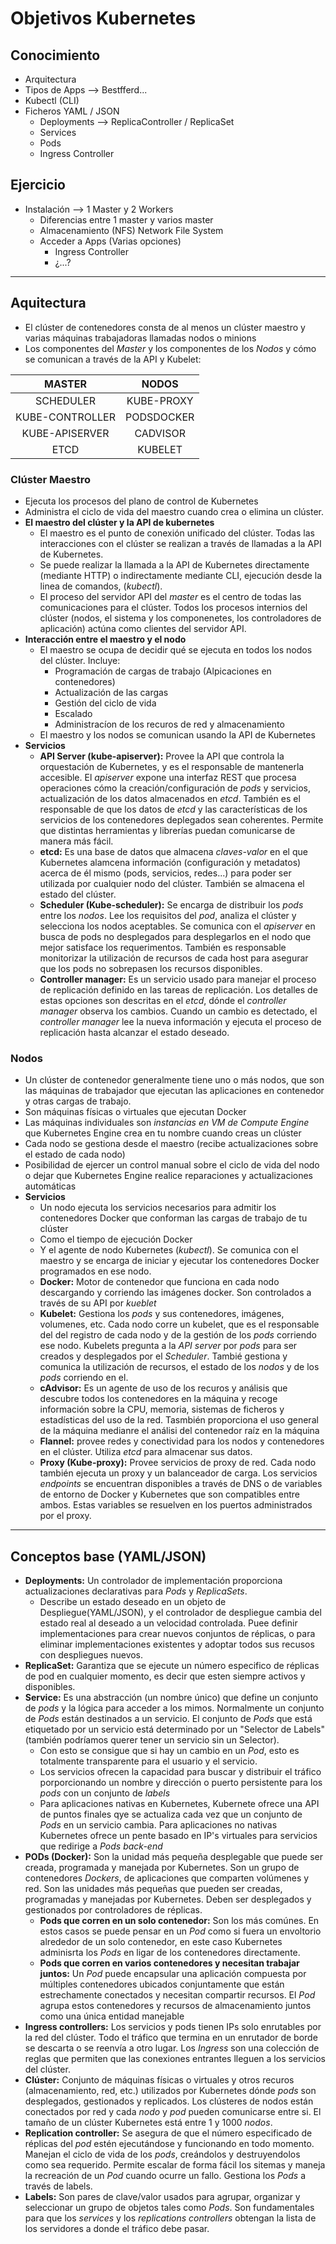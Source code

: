 # Objetivos Kubernetes

## Conocimiento

- Arquitectura
- Tipos de Apps --> Bestfferd...
- Kubectl (CLI)
- Ficheros YAML / JSON
  - Deployments --> ReplicaController / ReplicaSet
  - Services
  - Pods
  - Ingress Controller

## Ejercicio

- Instalación --> 1 Master y 2 Workers
  - Diferencias entre 1 master y varios master
  - Almacenamiento (NFS) Network File System
  - Acceder a Apps (Varias opciones)
    - Ingress Controller
    - ¿...?

---

## Aquitectura

- El clúster de contenedores consta de al menos un clúster maestro y varias máquinas trabajadoras llamadas nodos o minions
- Los componentes del *Master* y los componentes de los *Nodos* y cómo se comunican a través de la API y Kubelet:

|MASTER|NODOS|
|:-:|:-:|
|SCHEDULER|KUBE-PROXY|
|KUBE-CONTROLLER|PODSDOCKER|
|KUBE-APISERVER|CADVISOR|
|ETCD|KUBELET|

### Clúster Maestro

- Ejecuta los procesos del plano de control de Kubernetes
- Administra el ciclo de vida del maestro cuando crea o elimina un clúster.
- **El maestro del clúster y la API de kubernetes**
  - El maestro es el punto de conexión unificado del clúster. Todas las interacciones con el clúster se realizan a través de llamadas a la API de Kubernetes.
  - Se puede realizar la llamada a la API de Kubernetes directamente (mediante HTTP) o indirectamente mediante CLI, ejecución desde la linea de comandos, (*kubectl*).
  - El proceso del servidor API del *master* es el centro de todas las comunicaciones para el clúster. Todos los procesos internios del clúster (nodos, el sistema y los componenetes, los controladores de aplicación) actúna como clientes del servidor API.
- **Interacción entre el maestro y el nodo**
  - El maestro se ocupa de decidir qué se ejecuta en todos los nodos del clúster. Incluye:
    - Programación de cargas de trabajo (Alpicaciones en contenedores)
    - Actualización de las cargas
    - Gestión del ciclo de vida
    - Escalado
    - Administracíon de los recuros de red y almacenamiento
  - El maestro y los nodos se comunican usando la API de Kubernetes
- **Servicios**
  - **API Server (kube-apiserver):** Provee la API que controla la orquestación de Kubernetes, y es el responsable de mantenerla accesible. El *apiserver* expone una interfaz REST que procesa operaciones cómo la creación/configuración de *pods* y servicios, actualización de los datos almacenados en *etcd*. También es el responsable de que los datos de *etcd* y las características de los servicios de los contenedores deplegados sean coherentes. Permite que distintas herramientas y librerías puedan comunicarse de manera más fácil.
  - **etcd:** Es una base de datos que almacena *claves-valor* en el que Kubernetes alamcena información (configuración y metadatos) acerca de él mismo (pods, servicios, redes...) para poder ser utilizada por cualquier nodo del clúster. También se almacena el estado del clúster.
  - **Scheduler (Kube-scheduler):** Se encarga de distribuir los *pods* entre los *nodos*. Lee los requisitos del *pod*, analiza el clúster y selecciona los nodos aceptables. Se comunica con el *apiserver* en busca de pods no desplegados para desplegarlos en el nodo que mejor satisface los requerimentos. También es responsable monitorizar la utilización de recursos de cada host para asegurar que los pods no sobrepasen los recursos disponibles.
  - **Controller manager:** Es un servicio usado para manejar el proceso de replicación definido en las tareas de replicación. Los detalles de estas opciones son descritas en el *etcd*, dónde el *controller manager* observa los cambios. Cuando un cambio es detectado, el *controller manager* lee la nueva información y ejecuta el proceso de replicación hasta alcanzar el estado deseado.
  
### Nodos

- Un clúster de contenedor generalmente tiene uno o más nodos, que son las máquinas de trabajador que ejecutan las aplicaciones en contenedor y otras cargas de trabajo.
- Son máquinas físicas o virtuales que ejecutan Docker
- Las máquinas individuales son *instancias en VM de Compute Engine* que Kubernetes Engine crea en tu nombre cuando creas un clúster
- Cada nodo se gestiona desde el maestro (recibe actualizaciones sobre el estado de cada nodo)
- Posibilidad de ejercer un control manual sobre el ciclo de vida del nodo o dejar que Kubernetes Engine realice reparaciones y actualizaciones automáticas
- **Servicios**
  - Un nodo ejecuta los servicios necesarios para admitir los contenedores Docker que conforman las cargas de trabajo de tu clúster
  - Como el tiempo de ejecución Docker
  - Y el agente de nodo Kubernetes (*kubectl*). Se comunica con el maestro y se encarga de iniciar y ejecutar los contenedores Docker programados en ese nodo.
  - **Docker:** Motor de contenedor que funciona en cada nodo descargando y corriendo las imágenes docker. Son controlados a través de su API por *kueblet*
  - **Kubelet:** Gestiona los *pods* y sus contenedores, imágenes, volumenes, etc. Cada nodo corre un kubelet, que es el responsable del del registro de cada nodo y de la gestión de los *pods* corriendo ese nodo. Kubelets pregunta a la *API server* por *pods* para ser creados y desplegados por el *Scheduler*. Tambié gestiona y comunica la utilización de recursos, el estado de los *nodos* y de los *pods* corriendo en el.
  - **cAdvisor:** Es un agente de uso de los recuros y análisis que descubre todos los contenedores en la máquina y recoge información sobre la CPU, memoria, sistemas de ficheros y estadísticas del uso de la red. Tasmbién proporciona  el uso general de la máquina medianre el análisi del contenedor raíz en la máquina
  - **Flannel:** provee redes y conectividad para los nodos y contenedores en el clúster. Utiliza *etcd* para almacenar sus datos.
  - **Proxy (Kube-proxy):** Provee servicios de proxy de red. Cada nodo también ejecuta un proxy y un balanceador de carga. Los servicios *endpoints* se encuentran disponibles a través de DNS o de variables de entorno de Docker y Kubernetes que son compatibles entre ambos. Estas variables se resuelven en los puertos administrados por el proxy.

---

## Conceptos base (YAML/JSON)

- **Deployments:** Un controlador de implementación proporciona actualizaciones declarativas para *Pods* y *ReplicaSets*.
  - Describe un estado deseado en un objeto de Despliegue(YAML/JSON), y el controlador de despliegue cambia del estado real al deseado a un velocidad controlada. Puee definir implementaciones para crear nuevos conjuntos de réplicas, o para eliminar implementaciones existentes y adoptar todos sus recusos con despliegues nuevos.
- **ReplicaSet:** Garantiza que se ejecute un número especifico de réplicas de pod en cualquier momento, es decir que esten siempre activos y disponibles.
- **Service:** Es una abstracción (un nombre único) que define un conjunto de *pods* y la lógica para acceder a los mimos. Normalmente un conjunto de *Pods* están destinados a un servicio. El conjunto de *Pods* que está etiquetado por un servicio está determinado por un "Selector de Labels" (también podríamos querer tener un servicio sin un Selector).
  - Con esto se consigue que si hay un cambio en un *Pod*, esto es totalmente transparente para el usuario y el servicio.
  - Los servicios ofrecen la capacidad para buscar y distribuir el tráfico porporcionando un nombre y dirección o puerto persistente para los *pods* con un conjunto de *labels*
  - Para aplicaciones nativas en Kubernetes, Kubernete ofrece una API de puntos finales qye se actualiza cada vez que un conjunto de *Pods* en un servicio cambia. Para aplicaciones no nativas Kubernetes ofrece un pente basado en IP's virtuales para servicios que redirige a *Pods back-end*
- **PODs (Docker):** Son la unidad más pequeña desplegable que puede ser creada, programada y manejada por Kubernetes. Son un grupo de contenedores *Dockers*, de aplicaciones que comparten volúmenes y red. Son las unidades más pequeñas que pueden ser creadas, programadas y manejadas por Kubernetes. Deben ser desplegados y gestionados por controladores de réplicas.
  - **Pods que corren en un solo contenedor:** Son los más comúnes. En estos casos se puede pensar en un *Pod* como si fuera un envoltorio alrededor de un solo contenedor, en este caso Kubernetes adminisrta los *Pods* en ligar de los contenedores directamente.
  - **Pods que corren en varios contenedores y necesitan trabajar juntos:** Un *Pod* puede encapsular una aplicación compuesta por múltiples contenedores ubicados conjuntamente que están estrechamente conectados y necesitan compartir recursos. El *Pod* agrupa estos contenedores y recursos de almacenamiento juntos como una única entidad manejable
- **Ingress controllers:** Los servicios y pods tienen IPs solo enrutables por la red del clúster. Todo el tráfico que termina en un enrutador de borde se descarta o se reenvía a otro lugar. Los *Ingress* son una colección de reglas que permiten que las conexiones entrantes lleguen a los servicios del clúster.
- **Clúster:** Conjunto de máquinas físicas o virtuales y otros recuros (almacenamiento, red, etc.) utilizados por Kubernetes dónde *pods* son desplegados, gestionados y replicados. Los clústeres de nodos están conectados por red y cada *nodo* y *pod* pueden comunicarse entre si. El tamaño de un clúster Kubernetes está entre 1 y 1000 *nodos*.
- **Replication controller:** Se asegura de que el número especificado de réplicas del *pod* estén ejecutándose y funcionando en todo momento. Manejan el ciclo de vida de los *pods*, creándolos y destruyendolos como sea requerido. Permite escalar de forma fácil los sitemas y maneja la recreación de un *Pod* cuando ocurre un fallo. Gestiona los *Pods* a través de labels.
- **Labels:** Son pares de clave/valor usados para agrupar, organizar y seleccionar un grupo de objetos tales como *Pods*. Son fundamentales para que los *services* y los *replications controllers* obtengan la lista de los servidores a donde el tráfico debe pasar.
